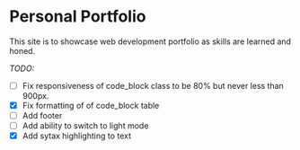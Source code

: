 # Personal Portfolio

This site is to showcase web development portfolio as skills are learned and honed.

*_TODO:_*  
* [ ] Fix responsiveness of code_block class to be 80% but never less than 900px.  
* [X] Fix formatting of of code_block table  
* [ ] Add footer  
* [ ] Add ability to switch to light mode  
* [X] Add sytax highlighting to text  
